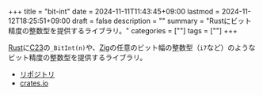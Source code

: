 +++
title = "bit-int"
date = 2024-11-11T11:43:45+09:00
lastmod = 2024-11-12T18:25:51+09:00
draft = false
description = ""
summary = "Rustにビット精度の整数型を提供するライブラリ。"
categories = [""]
tags = [""]
+++

[Rust](https://www.rust-lang.org/)に[C23](https://en.cppreference.com/w/c/23)の`_BitInt(n)`や、[Zig](https://ziglang.org/)の任意のビット幅の整数型（`i7`など）のようなビット精度の整数型を提供するライブラリ。

- [リポジトリ](https://github.com/sorairolake/bit-int)
- [crates.io](https://crates.io/crates/bit-int)
